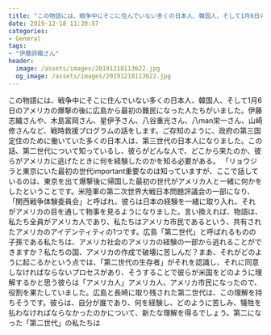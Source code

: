 ```yaml
---
title: "この物語には、戦争中にそこに住んでいない多くの日本人、韓国人、そして1月6日のアメリカの爆撃の後に広島から最初の難民になった人たちがいました。"
date: 2019-12-18 11:39:57
categories:
- General
tags:
- "伊藤詩織さん"
header:
  image: /assets/images/20191218113622.jpg
  og_image: /assets/images/20191218113622.jpg
---
```


この物語には、戦争中にそこに住んでいない多くの日本人、韓国人、そして1月6日のアメリカの爆撃の後に広島から最初の難民になった人たちがいました。伊藤志織さんや、木島富岡さん、星伊予さん、八谷重光さん、八man栄一さん、山崎修さんなど、戦時救援プログラムの話をします。ご存知のように、政府の第三国定住のために働いていた多くの日本人は、第三世代の日本人になりました。この話、第二世代について知っているし、彼らがどんな人で、どこから来たのか、彼らがアメリカに逃げたときに何を経験したのかを知る必要がある。 「リョウジラと東京にいた最初の世代important重要なのは知っていますが、ここで話しているのは、東京を出て爆撃後に帰国した最初の世代がアメリカ人と一緒に何かをしたということです。米陸軍の第二次世界大戦日本問題評議会の一部になり、「関西戦争体験委員会」と呼ばれ、彼らは日本の経験を一緒に取り入れ、それがアメリカの目を通して物事を見るようになりました。言い換えれば、物語は、私たち全員がアメリカ人であり、私たちはアメリカ市民であるという、共有されたアメリカのアイデンティティの1つです。広島「第二世代」と呼ばれるものの子孫である私たちは、アメリカ社会のアメリカの経験の一部から逃れることができますか？私たちの国、アメリカの作成で破壊に苦しんだ？まあ、それがどのように起こるかという点では、「第二世代の生存者」がそれを認識し、それに同意しなければならないプロセスがあり、そうすることで彼らが米国をどのように理解するかと思う彼らは「アメリカ人」アメリカ人、アメリカ市民になったので、役割を果たしていました。広島と長崎に取り残された第二世代は、この理解を持ちそうです。彼らは、自分が誰であり、何を経験し、どのように苦しみ、犠牲を払わなければならなかったのかについて、新たな理解を得るでしょう。第二になった「第二世代」の私たちは
